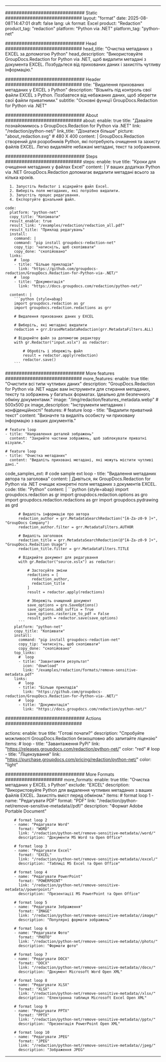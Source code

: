 
---
############################# Static ############################
layout: "format"
date:  2025-08-08T14:47:01
draft: false
lang: uk
format: Excel
product: "Redaction"
product_tag: "redaction"
platform: "Python via .NET"
platform_tag: "python-net"

############################# Head ############################
head_title: "Очистка метаданих з EXCEL за допомогою Python"
head_description: "Використовуйте GroupDocs.Redaction for Python via .NET, щоб видалити метадані з документа EXCEL. Позбудьтеся від прихованих даних і захистіть чутливу інформацію."

############################# Header ############################
title: "Видалення прихованих метаданих у EXCEL з Python" 
description: "Візьміть під контроль свої файли EXCEL з Python. Позбавтеся від небажаних даних, щоб зберегти свої файли приватними."
subtitle: "Основні функції GroupDocs.Redaction for Python via .NET" 

############################# About ############################
about:
    enable: true
    title: "Давайте познайомимось з GroupDocs.Redaction for Python via .NET"
    link: "/redaction/python-net/"
    link_title: "Дізнатися більше"
    picture: "about_redaction.svg" # 480 X 400
    content: |
       GroupDocs.Redaction створений для розробників Python, які потребують очищення та захисту файлів EXCEL. Легко видаляйте небажані метадані, текст та зображення.

############################# Steps ############################
steps:
    enable: true
    title: "Кроки для очищення метаданих у файлах Excel"
    content: |
      У ваших додатках Python via .NET GroupDocs.Redaction допомагає видалити метадані всього за кілька кроків.
      
      1. Запустіть Redactor і відкрийте файл Excel.
      2. Виберіть поля метаданих, які потрібно видалити.
      3. Запустіть процес редагування.
      4. Експортуйте фінальний файл.
   
    code:
      platform: "python-net"
      copy_title: "Копіювати"
      result_enable: true
      result_link: "/examples/redaction/redaction_all.pdf"
      result_title: "Приклад редагувань"
      install:
        command: |
        command: "pip install groupdocs-redaction-net"
        copy_tip: "натисніть, щоб скопіювати"
        copy_done: "скопійовано"
      links:
        #  loop
        - title: "Більше прикладів"
          link: "https://github.com/groupdocs-redaction/GroupDocs.Redaction-for-Python-via-.NET/"
        #  loop
        - title: "Документація"
          link: "https://docs.groupdocs.com/redaction/python-net/"
          
      content: |
        ```python {style=abap}
        import groupdocs.redaction as gr
        import groupdocs.redaction.redactions as grr

        # Видалення прихованих даних у EXCEL

        # Виберіть, які метадані видалити
        redaction = grr.EraseMetadataRedaction(grr.MetadataFilters.ALL)

        # Відкрийте файл за допомогою редактору
        with gr.Redactor("input.xslx") as redactor:

            # Обробіть і збережіть файл
            result = redactor.apply(redaction)
            redactor.save()
        ```            


############################# More features ############################
more_features:
  enable: true
  title: "Очистити всі типи чутливих даних"
  description: "GroupDocs.Redaction for Python via .NET надає вам інструменти для стирання метаданих, тексту та зображень у багатьох форматах. Ідеально для безпечного обміну документами."
  image: "/img/redaction/features_metadata.webp" # 500x500 px
  image_description: "Інструменти метаданих і конфіденційності"
  features:
    # feature loop
    - title: "Видалити приватний текст"
      content: "Визначте та видаліть особисту чи приховану інформацію з ваших документів."

    # feature loop
    - title: "Направлення деталей зображень"
      content: "Закрийте частини зображень, щоб заблокувати приватні візуали."

    # feature loop
    - title: "Очистка метаданих"
      content: "Видаліть приховані метадані, які можуть містити чутливі дані."
      
  code_samples_ext:
    # code sample ext loop
    - title: "Видалення метаданих автора та заголовка"
      content: |
        Дивіться, як GroupDocs.Redaction for Python via .NET очищає конкретні поля метаданих з документів EXCEL.
      code:
        title: "Python"
        content: |
          ```python {style=abap}
          import groupdocs.redaction as gr
          import groupdocs.redaction.options as gro
          import groupdocs.redaction.redactions as grr
          import groupdocs.pydrawing as grd

          # Видаліть інформацію про автора
          redaction_author = grr.MetadataSearchRedaction("[A-Za-z0-9 ]+", "GroupDocs Company")
          redaction_author.filter = grr.MetadataFilters.AUTHOR

          # Видаліть заголовок
          redaction_title = grr.MetadataSearchRedaction(@"[A-Za-z0-9 ]+", "GroupDocs.Redaction Usage")
          redaction_title.filter = grr.MetadataFilters.TITLE

          # Відкрийте документ для редагування
          with gr.Redactor("source.xslx") as redactor:

              # Застосуйте зміни
              redactions = [
                redaction_author,
                redaction_title
              ]
              result = redactor.apply(redactions)

              # Збережіть очищений документ
              save_options = gro.SaveOptions()
              save_options.add_suffix = True
              save_options.rasterize_to_pdf = False
              result_path = redactor.save(save_options)
          ```
        platform: "python-net"
        copy_title: "Копіювати"
        install:
          command: "pip install groupdocs-redaction-net"
          copy_tip: "натисніть, щоб скопіювати"
          copy_done: "скопійовано"
        top_links:
          #  loop
          - title: "Завантажити результат"
            icon: "download"
            link: "/examples/redaction/formats/remove-sensitive-metadata.pdf"
        links:
          #  loop
          - title: "Більше прикладів"
            link: "https://github.com/groupdocs-redaction/GroupDocs.Redaction-for-Python-via-.NET/"
          #  loop
          - title: "Документація"
            link: "https://docs.groupdocs.com/redaction/python-net/"


############################# Actions ############################

actions:
  enable: true
  title: "Готові почати?"
  description: "Спробуйте можливості GroupDocs.Redaction безкоштовно або запитайте ліцензію"
  items:
    #  loop
    - title: "Завантаження PyPi"
      link: "https://releases.groupdocs.com/redaction/python-net/"
      color: "red"
        #  loop
    - title: "Ліцензування"
      link: "https://purchase.groupdocs.com/pricing/redaction/python-net/"
      color: "light"


############################# More Formats #####################
more_formats:
    enable: true
    title: "Очистка метаданих у EXCEL з Python"
    exclude: "EXCEL"
    description: "Використовуйте Python для видалення чутливих метаданих з ваших файлів EXCEL. Захистіть вміст перед обміном."
    items: 
        # format loop 1
        - name: "Редагувати PDF"
          format: "PDF"
          link: "/redaction/python-net/remove-sensitive-metadata//pdf/"
          description: "Формат Adobe Portable Document"

        # format loop 2
        - name: "Редагувати Word"
          format: "WORD"
          link: "/redaction/python-net/remove-sensitive-metadata//word/"
          description: "Документи MS Word та Open Office"
          
        # format loop 3
        - name: "Редагувати Excel"
          format: "EXCEL"
          link: "/redaction/python-net/remove-sensitive-metadata//excel/"
          description: "Таблиці MS Excel та Open Office"

        # format loop 4
        - name: "Редагувати PowerPoint"
          format: "POWERPOINT"
          link: "/redaction/python-net/remove-sensitive-metadata//powerpoint/"
          description: "Презентації MS PowerPoint та Open Office"

        # format loop 5
        - name: "Редагувати Зображення"
          format: "IMAGE"
          link: "/redaction/python-net/remove-sensitive-metadata//image/"
          description: "Популярні формати зображень"

        # format loop 6
        - name: "Редагувати Фото"
          format: "PHOTO"
          link: "/redaction/python-net/remove-sensitive-metadata//photo/"
          description: "Формати фото"

        # format loop 7
        - name: "Редагувати DOCX"
          format: "DOCX"
          link: "/redaction/python-net/remove-sensitive-metadata//docx/"
          description: "Документ Microsoft Word Open XML"
          
        # format loop 8
        - name: "Редагувати XLSX"
          format: "XLSX"
          link: "/redaction/python-net/remove-sensitive-metadata//xlsx/"
          description: "Електронна таблиця Microsoft Excel Open XML"
          
        # format loop 9
        - name: "Редагувати PPTX"
          format: "PPTX"
          link: "/redaction/python-net/remove-sensitive-metadata//pptx/"
          description: "Презентація PowerPoint Open XML"

        # format loop 10
        - name: "Редагувати JPEG"
          format: "JPEG"
          link: "/redaction/python-net/remove-sensitive-metadata//jpeg/"
          description: "Зображення JPEG"


---